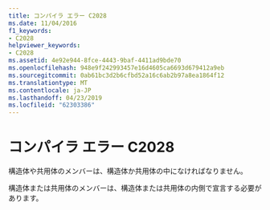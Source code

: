 ```yaml
---
title: コンパイラ エラー C2028
ms.date: 11/04/2016
f1_keywords:
- C2028
helpviewer_keywords:
- C2028
ms.assetid: 4e92e944-8fce-4443-9baf-4411ad9bde70
ms.openlocfilehash: 948e9f242993457e16d4605ca6693d679412a9eb
ms.sourcegitcommit: 0ab61bc3d2b6cfbd52a16c6ab2b97a8ea1864f12
ms.translationtype: MT
ms.contentlocale: ja-JP
ms.lasthandoff: 04/23/2019
ms.locfileid: "62303386"
---
```

# <a name="compiler-error-c2028"></a>コンパイラ エラー C2028

構造体や共用体のメンバーは、構造体か共用体の中になければなりません。

構造体または共用体のメンバーは、構造体または共用体の内側で宣言する必要があります。